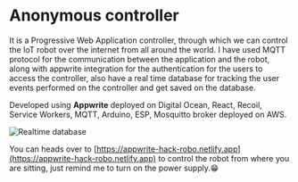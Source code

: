 # Anonymous controller

It is a Progressive Web Application controller, through which we can control the IoT robot over the internet from all around the world.
I have used MQTT protocol for the communication between the application and the robot, along with appwrite integration for the authentication for the users to access the controller, also have a real time database for tracking the user events performed on the controller and get saved on the database.

Developed using **Appwrite** deployed on Digital Ocean, React, Recoil, Service Workers, MQTT, Arduino, ESP, Mosquitto broker deployed on AWS.

![Realtime database](https://user-images.githubusercontent.com/24492201/168124983-e50b7c33-2cfb-4885-af85-50901d96c976.JPG)

You can heads over to [https://appwrite-hack-robo.netlify.app](https://appwrite-hack-robo.netlify.app) to control the robot from where you are sitting, just remind me to turn on the power supply.😁

